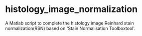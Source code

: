 # histology_image_normalization
 A Matlab script to complete the histology image Reinhard stain normalization(RSN) based on 'Stain Normalisation Toolboxtool'.
